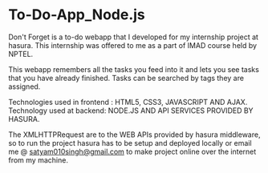 # To-Do-App_Node.js
Don't Forget is a to-do webapp that I developed for my internship project at hasura.
This internship was offered to me as a part of IMAD course held by NPTEL.

This webapp remembers all the tasks you feed into it and lets you see tasks that you have already finished.
Tasks can be searched by tags they are assigned.

Technologies used in frontend : HTML5, CSS3, JAVASCRIPT AND AJAX.
Technology used at backend: NODE.JS AND API SERVICES PROVIDED BY HASURA.

The XMLHTTPRequest are to the WEB APIs provided by hasura middleware, so to run the project hasura has to be setup and deployed locally
or
email me @ satyam010singh@gmail.com to make project online over the internet from my machine.
